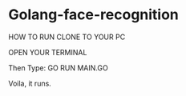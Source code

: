 # Golang-face-recognition


HOW TO RUN
CLONE TO YOUR PC

OPEN YOUR TERMINAL

Then Type: GO RUN MAIN.GO

Voila, it runs.
